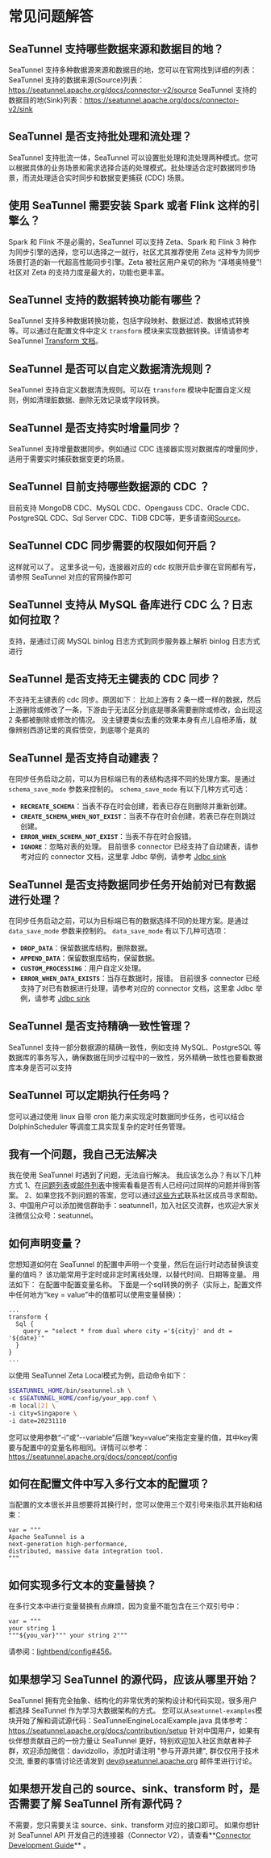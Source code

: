# 常见问题解答

## SeaTunnel 支持哪些数据来源和数据目的地？
SeaTunnel 支持多种数据源来源和数据目的地，您可以在官网找到详细的列表：
SeaTunnel 支持的数据来源(Source)列表：https://seatunnel.apache.org/docs/connector-v2/source
SeaTunnel 支持的数据目的地(Sink)列表：https://seatunnel.apache.org/docs/connector-v2/sink

## SeaTunnel 是否支持批处理和流处理？
SeaTunnel 支持批流一体，SeaTunnel 可以设置批处理和流处理两种模式。您可以根据具体的业务场景和需求选择合适的处理模式。批处理适合定时数据同步场景，而流处理适合实时同步和数据变更捕获 (CDC) 场景。

## 使用 SeaTunnel 需要安装 Spark 或者 Flink 这样的引擎么？
Spark 和 Flink 不是必需的，SeaTunnel 可以支持 Zeta、Spark 和 Flink 3 种作为同步引擎的选择，您可以选择之一就行，社区尤其推荐使用 Zeta 这种专为同步场景打造的新一代超高性能同步引擎。Zeta 被社区用户亲切的称为 “泽塔奥特曼”!
社区对 Zeta 的支持力度是最大的，功能也更丰富。

## SeaTunnel 支持的数据转换功能有哪些？
SeaTunnel 支持多种数据转换功能，包括字段映射、数据过滤、数据格式转换等。可以通过在配置文件中定义 `transform` 模块来实现数据转换。详情请参考 SeaTunnel [Transform 文档](https://seatunnel.apache.org/docs/transform-v2)。

## SeaTunnel 是否可以自定义数据清洗规则？
SeaTunnel 支持自定义数据清洗规则。可以在 `transform` 模块中配置自定义规则，例如清理脏数据、删除无效记录或字段转换。

## SeaTunnel 是否支持实时增量同步？
SeaTunnel 支持增量数据同步。例如通过 CDC 连接器实现对数据库的增量同步，适用于需要实时捕获数据变更的场景。

## SeaTunnel 目前支持哪些数据源的 CDC ？
目前支持 MongoDB CDC、MySQL CDC、Opengauss CDC、Oracle CDC、PostgreSQL CDC、Sql Server CDC、TiDB CDC等，更多请查阅[Source](https://seatunnel.apache.org/docs/connector-v2/source)。

## SeaTunnel CDC 同步需要的权限如何开启？
这样就可以了。
这里多说一句，连接器对应的 cdc 权限开启步骤在官网都有写，请参照 SeaTunnel 对应的官网操作即可

## SeaTunnel 支持从 MySQL 备库进行 CDC 么？日志如何拉取？
支持，是通过订阅 MySQL binlog 日志方式到同步服务器上解析 binlog 日志方式进行

## SeaTunnel 是否支持无主键表的 CDC 同步？
不支持无主键表的 cdc 同步。原因如下：
比如上游有 2 条一模一样的数据，然后上游删除或修改了一条，下游由于无法区分到底是哪条需要删除或修改，会出现这 2 条都被删除或修改的情况。
没主键要类似去重的效果本身有点儿自相矛盾，就像辨别西游记里的真假悟空，到底哪个是真的

## SeaTunnel 是否支持自动建表？
在同步任务启动之前，可以为目标端已有的表结构选择不同的处理方案。是通过 `schema_save_mode` 参数来控制的。
`schema_save_mode` 有以下几种方式可选：
- **`RECREATE_SCHEMA`**：当表不存在时会创建，若表已存在则删除并重新创建。
- **`CREATE_SCHEMA_WHEN_NOT_EXIST`**：当表不存在时会创建，若表已存在则跳过创建。
- **`ERROR_WHEN_SCHEMA_NOT_EXIST`**：当表不存在时会报错。
- **`IGNORE`**：忽略对表的处理。
  目前很多 connector 已经支持了自动建表，请参考对应的 connector 文档，这里拿 Jdbc 举例，请参考 [Jdbc sink](https://seatunnel.apache.org/docs/connector-v2/sink/Jdbc#schema_save_mode-enum)

## SeaTunnel 是否支持数据同步任务开始前对已有数据进行处理？
在同步任务启动之前，可以为目标端已有的数据选择不同的处理方案。是通过 `data_save_mode` 参数来控制的。
`data_save_mode` 有以下几种可选项：
- **`DROP_DATA`**：保留数据库结构，删除数据。
- **`APPEND_DATA`**：保留数据库结构，保留数据。
- **`CUSTOM_PROCESSING`**：用户自定义处理。
- **`ERROR_WHEN_DATA_EXISTS`**：当存在数据时，报错。
  目前很多 connector 已经支持了对已有数据进行处理，请参考对应的 connector 文档，这里拿 Jdbc 举例，请参考 [Jdbc sink](https://seatunnel.apache.org/docs/connector-v2/sink/Jdbc#data_save_mode-enum)

## SeaTunnel 是否支持精确一致性管理？
SeaTunnel 支持一部分数据源的精确一致性，例如支持 MySQL、PostgreSQL 等数据库的事务写入，确保数据在同步过程中的一致性，另外精确一致性也要看数据库本身是否可以支持

## SeaTunnel 可以定期执行任务吗？
您可以通过使用 linux 自带 cron 能力来实现定时数据同步任务，也可以结合 DolphinScheduler 等调度工具实现复杂的定时任务管理。

## 我有一个问题，我自己无法解决
我在使用 SeaTunnel 时遇到了问题，无法自行解决。 我应该怎么办？有以下几种方式
1、在[问题列表](https://github.com/apache/seatunnel/issues)或[邮件列表](https://lists.apache.org/list.html?dev@seatunnel.apache.org)中搜索看看是否有人已经问过同样的问题并得到答案。
2、如果您找不到问题的答案，您可以通过[这些方式](https://github.com/apache/seatunnel#contact-us)联系社区成员寻求帮助。
3、中国用户可以添加微信群助手：seatunnel1，加入社区交流群，也欢迎大家关注微信公众号：seatunnel。

## 如何声明变量？
您想知道如何在 SeaTunnel 的配置中声明一个变量，然后在运行时动态替换该变量的值吗？ 该功能常用于定时或非定时离线处理，以替代时间、日期等变量。 用法如下：
在配置中配置变量名称。 下面是一个sql转换的例子（实际上，配置文件中任何地方“key = value”中的值都可以使用变量替换）：
```
...
transform {
  Sql {
    query = "select * from dual where city ='${city}' and dt = '${date}'"
  }
}
...
```

以使用 SeaTunnel Zeta Local模式为例，启动命令如下：

```bash
$SEATUNNEL_HOME/bin/seatunnel.sh \
-c $SEATUNNEL_HOME/config/your_app.conf \
-m local[2] \
-i city=Singapore \
-i date=20231110
```

您可以使用参数“-i”或“--variable”后跟“key=value”来指定变量的值，其中key需要与配置中的变量名称相同。详情可以参考：https://seatunnel.apache.org/docs/concept/config

## 如何在配置文件中写入多行文本的配置项？
当配置的文本很长并且想要将其换行时，您可以使用三个双引号来指示其开始和结束：

```
var = """
Apache SeaTunnel is a
next-generation high-performance,
distributed, massive data integration tool.
"""
```

## 如何实现多行文本的变量替换？
在多行文本中进行变量替换有点麻烦，因为变量不能包含在三个双引号中：

```
var = """
your string 1
"""${you_var}""" your string 2"""
```

请参阅：[lightbend/config#456](https://github.com/lightbend/config/issues/456)。


## 如果想学习 SeaTunnel 的源代码，应该从哪里开始？
SeaTunnel 拥有完全抽象、结构化的非常优秀的架构设计和代码实现，很多用户都选择 SeaTunnel 作为学习大数据架构的方式。 您可以从`seatunnel-examples`模块开始了解和调试源代码：SeaTunnelEngineLocalExample.java
具体参考：https://seatunnel.apache.org/docs/contribution/setup
针对中国用户，如果有伙伴想贡献自己的一份力量让 SeaTunnel 更好，特别欢迎加入社区贡献者种子群，欢迎添加微信：davidzollo，添加时请注明 "参与开源共建", 群仅仅用于技术交流, 重要的事情讨论还请发到 dev@seatunnel.apache.org 邮件里进行讨论。

## 如果想开发自己的 source、sink、transform 时，是否需要了解 SeaTunnel 所有源代码？
不需要，您只需要关注 source、sink、transform 对应的接口即可。
如果你想针对 SeaTunnel API 开发自己的连接器（Connector V2），请查看**[Connector Development Guide](https://github.com/apache/seatunnel/blob/dev/seatunnel-connectors-v2/README.zh.md)** 。



